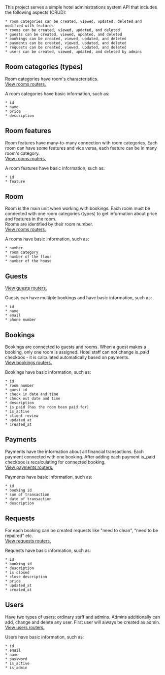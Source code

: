 This project serves a simple hotel administrations system API that includes the following aspects (CRUD):

    * room categories can be created, viewed, updated, deleted and modified with features
    * rooms can be created, viewed, updated, and deleted
    * guests can be created, viewed, updated, and deleted
    * bookings can be created, viewed, updated, and deleted
    * payments can be created, viewed, updated, and deleted
    * requests can be created, viewed, updated, and deleted
    * users can be created, viewed, updated, and deleted by admins

## Room categories (types)
Room categories have room's characteristics.<br>
[View rooms routers.](overview.md#rooms)

A room categories have basic information, such as:

    * id
    * name
    * price
    * description

## Room features
Room features have many-to-many connection with room categories. Each room can have some features and vice versa, each feature can be in many room's category.<br>
[View rooms routers.](overview.md#rooms)

A room features have basic information, such as:

    * id
    * feature

## Room
Room is the main unit when working with bookings. Each room must be connected with one room categories (types) to get information about price and features in the room.<br>
Rooms are identified by their room number.<br>
[View rooms routers.](overview.md#rooms)

A rooms have basic information, such as:

    * number
    * room category
    * number of the floor
    * number of the house

## Guests
[View guests routers.](overview.md#guests)<br>

Guests can have multiple bookings and have basic information, such as:

    * id
    * name
    * email
    * phone number

## Bookings
Bookings are connected to guests and rooms. When a guest makes a booking, only one room is assigned. Hotel staff can not change is_paid checkbox - it is calculated automatically based on payments.<br>
[View bookings routers.](overview.md#bookings)

Bookings have basic information, such as:

    * id
    * room number
    * guest id
    * check in date and time
    * check out date and time
    * description
    * is_paid (has the room been paid for)
    * is_active
    * client review
    * updated_at
    * created_at

## Payments
Payments have the information about all financial transactions. Each payment connected with one booking. After adding each payment is_paid checkbox is recalculating for connected booking.<br>
[View payments routers.](overview.md#payments)

Payments have basic information, such as:

    * id
    * booking id
    * sum of transaction
    * date of transaction
    * description

## Requests
For each booking can be created requests like "need to clean", "need to be repaired" etc.<br>
[View requests routers.](overview.md#requests)

Requests have basic information, such as:

    * id
    * booking id
    * description
    * is closed
    * close description
    * price
    * updated_at
    * created_at

## Users
Have two types of users: ordinary staff and admins. Admins additionally can add, change and delete any user. First user will always be created as admin.<br>
[View users routers.](overview.md#users)


Users have basic information, such as:

    * id
    * email
    * name
    * password
    * is_active
    * is_admin
